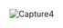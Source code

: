 ![Capture4](https://github.com/Rutuja0596/american-sign-lang-detect/assets/55682857/47b89e10-2742-441c-8b12-c8014e2def38)
